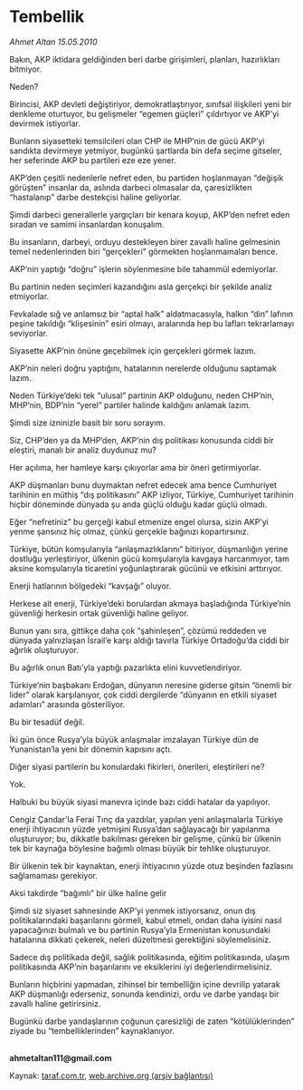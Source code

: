 # Tembellik

*Ahmet Altan 15.05.2010*

<div class="yazi"><p>Bakın, AKP iktidara geldiğinden beri darbe girişimleri, planları, hazırlıkları bitmiyor.</p>
<p>Neden?</p>
<p>Birincisi, AKP devleti değiştiriyor, demokratlaştırıyor, sınıfsal ilişkileri yeni bir denkleme oturtuyor, bu gelişmeler “egemen güçleri” çıldırtıyor ve AKP’yi devirmek istiyorlar.</p>
<p>Bunların siyasetteki temsilcileri olan CHP ile MHP’nin de gücü AKP’yi sandıkta devirmeye yetmiyor, bugünkü şartlarda bin defa seçime gitseler, her seferinde AKP bu partileri eze eze yener.</p>
<p>AKP’den çeşitli nedenlerle nefret eden, bu partiden hoşlanmayan “değişik görüşten” insanlar da, aslında darbeci olmasalar da, çaresizlikten “hastalanıp” darbe destekçisi haline geliyorlar.</p>
<p>Şimdi darbeci generallerle yargıçları bir kenara koyup, AKP’den nefret eden sıradan ve samimi insanlardan konuşalım.</p>
<p>Bu insanların, darbeyi, orduyu destekleyen birer zavallı haline gelmesinin temel nedenlerinden biri “gerçekleri” görmekten hoşlanmamaları bence.</p>
<p>AKP’nin yaptığı “doğru” işlerin söylenmesine bile tahammül edemiyorlar.</p>
<p>Bu partinin neden seçimleri kazandığını asla gerçekçi bir şekilde analiz etmiyorlar.</p>
<p>Fevkalade sığ ve anlamsız bir “aptal halk” aldatmacasıyla, halkın “din” lafının peşine takıldığı “klişesinin” esiri olmayı, aralarında hep bu lafları tekrarlamayı seviyorlar.</p>
<p>Siyasette AKP’nin önüne geçebilmek için gerçekleri görmek lazım.</p>
<p>AKP’nin neleri doğru yaptığını, hatalarının nerelerde olduğunu saptamak lazım.</p>
<p>Neden Türkiye’deki tek “ulusal” partinin AKP olduğunu, neden CHP’nin, MHP’nin, BDP’nin “yerel” partiler halinde kaldığını anlamak lazım.</p>
<p>Şimdi size izninizle basit bir soru sorayım.</p>
<p>Siz, CHP’den ya da MHP’den, AKP’nin dış politikası konusunda ciddi bir eleştiri, manalı bir analiz duydunuz mu?</p>
<p>Her açılıma, her hamleye karşı çıkıyorlar ama bir öneri getirmiyorlar.</p>
<p>AKP düşmanları bunu duymaktan nefret edecek ama bence Cumhuriyet tarihinin en müthiş “dış politikasını” AKP izliyor, Türkiye, Cumhuriyet tarihinin hiçbir döneminde dünyada şu anda güçlü olduğu kadar güçlü olmadı.</p>
<p>Eğer “nefretiniz” bu gerçeği kabul etmenize engel olursa, sizin AKP’yi yenme şansınız hiç olmaz, çünkü gerçekle bağınızı kopartırsınız.</p>
<p>Türkiye, bütün komşularıyla “anlaşmazlıklarını” bitiriyor, düşmanlığın yerine dostluğu yerleştiriyor, ülkenin gücü komşularıyla kavgaya harcanmıyor, tam aksine komşularıyla ticaretini yoğunlaştırarak gücünü ve etkisini arttırıyor.</p>
<p>Enerji hatlarının bölgedeki “kavşağı” oluyor.</p>
<p>Herkese ait enerji, Türkiye’deki borulardan akmaya başladığında Türkiye’nin güvenliği herkesin ortak güvenliği haline geliyor.</p>
<p>Bunun yanı sıra, gittikçe daha çok “şahinleşen”, çözümü reddeden ve dünyada yalnızlaşan İsrail’e karşı aldığı tavırla Türkiye Ortadoğu’da ciddi bir ağırlık oluşturuyor.</p>
<p>Bu ağırlık onun Batı’yla yaptığı pazarlıkta elini kuvvetlendiriyor.</p>
<p>Türkiye’nin başbakanı Erdoğan, dünyanın neresine giderse gitsin “önemli bir lider” olarak karşılanıyor, çok ciddi dergilerde “dünyanın en etkili siyaset adamları” arasında gösteriliyor.</p>
<p>Bu bir tesadüf değil.</p>
<p>İki gün önce Rusya’yla büyük anlaşmalar imzalayan Türkiye dün de Yunanistan’la yeni bir dönemin kapısını açtı.</p>
<p>Diğer siyasi partilerin bu konulardaki fikirleri, önerileri, eleştirileri ne?</p>
<p>Yok.</p>
<p>Halbuki bu büyük siyasi manevra içinde bazı ciddi hatalar da yapılıyor.</p>
<p>Cengiz Çandar’la Ferai Tınç da yazdılar, yapılan yeni anlaşmalarla Türkiye enerji ihtiyacının yüzde yetmişini Rusya’dan sağlayacağı bir yapılanma oluşturuyor; bu, dikkatle bakılması gereken bir gelişme, çünkü bir ülkenin tek bir kaynağa böylesine bağımlı olması büyük bir tehlike oluşturuyor.</p>
<p>Bir ülkenin tek bir kaynaktan, enerji ihtiyacının yüzde otuz beşinden fazlasını sağlamaması gerekiyor.</p>
<p>Aksi takdirde “bağımlı” bir ülke haline gelir</p>
<p>Şimdi siz siyaset sahnesinde AKP’yi yenmek istiyorsanız, onun dış politikalarındaki başarılarını görmeli, kabul etmeli, ondan daha iyisini nasıl yapacağınızı bulmalı ve bu partinin Rusya’yla Ermenistan konusundaki hatalarına dikkati çekerek, neleri düzeltmesi gerektiğini söylemelisiniz.</p>
<p>Sadece dış politikada değil, sağlık politikasında, eğitim politikasında, ulaşım politikasında AKP’nin başarılarını ve eksiklerini iyi değerlendirmelisiniz.</p>
<p>Bunların hiçbirini yapmadan, zihinsel bir tembelliğin içine devrilip yatarak AKP düşmanlığı ederseniz, sonunda kendinizi, ordu ve darbe yandaşı bir zavallı haline getirirsiniz.</p>
<p>Bugünkü darbe yandaşlarının çoğunun çaresizliği de zaten “kötülüklerinden” ziyade bu “tembelliklerinden” kaynaklanıyor.</p>
<p><b><br/>ahmetaltan111@gmail.com</b></p></div>

Kaynak: [taraf.com.tr](http://www.taraf.com.tr:80/ahmet-altan/makale-tembellik.htm), [web.archive.org (arşiv bağlantısı)](http://web.archive.org/web/20100518064749/http://www.taraf.com.tr:80/ahmet-altan/makale-tembellik.htm)
